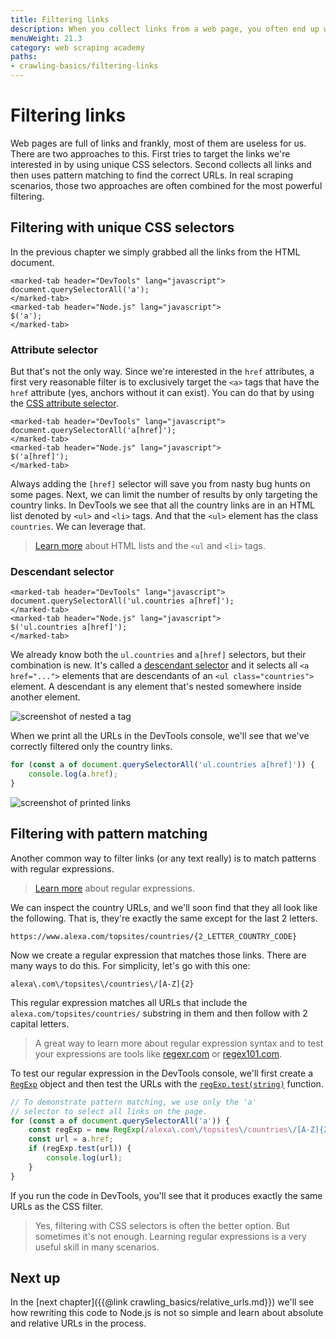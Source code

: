 ```yaml
---
title: Filtering links
description: When you collect links from a web page, you often end up with a lot of irrelevant URLs. Learn how to filter the links to only keep the ones you need.
menuWeight: 21.3
category: web scraping academy
paths:
- crawling-basics/filtering-links
---
```


# [](#filtering-links) Filtering links

Web pages are full of links and frankly, most of them are useless for us. There are two approaches to this. First tries to target the links we're interested in by using unique CSS selectors. Second collects all links and then uses pattern matching to find the correct URLs. In real scraping scenarios, those two approaches are often combined for the most powerful filtering.

## [](#css-filter) Filtering with unique CSS selectors

In the previous chapter we simply grabbed all the links from the HTML document.

```marked-tabs
<marked-tab header="DevTools" lang="javascript">
document.querySelectorAll('a');
</marked-tab>
<marked-tab header="Node.js" lang="javascript">
$('a');
</marked-tab>
```

### [](#attribute-selector) Attribute selector

But that's not the only way. Since we're interested in the `href` attributes, a first very reasonable filter is to exclusively target the `<a>` tags that have the `href` attribute (yes, anchors without it can exist). You can do that by using the <a href="https://developer.mozilla.org/en-US/docs/Web/CSS/Attribute_selectors" target="_blank">CSS attribute selector</a>.

```marked-tabs
<marked-tab header="DevTools" lang="javascript">
document.querySelectorAll('a[href]');
</marked-tab>
<marked-tab header="Node.js" lang="javascript">
$('a[href]');
</marked-tab>
```

Always adding the `[href]` selector will save you from nasty bug hunts on some pages. Next, we can limit the number of results by only targeting the country links. In DevTools we see that all the country links are in an HTML list denoted by `<ul>` and `<li>` tags. And that the `<ul>` element has the class `countries`. We can leverage that.

> <a href="https://www.w3schools.com/html/html_lists_unordered.asp" target="_blank">Learn more</a> about HTML lists and the `<ul` and `<li>` tags.

### [](#descendant-selector) Descendant selector

```marked-tabs
<marked-tab header="DevTools" lang="javascript">
document.querySelectorAll('ul.countries a[href]');
</marked-tab>
<marked-tab header="Node.js" lang="javascript">
$('ul.countries a[href]');
</marked-tab>
```

We already know both the `ul.countries` and `a[href]` selectors, but their combination is new. It's called a <a href="https://css-tricks.com/almanac/selectors/d/descendant/" target="_blank">descendant selector</a> and it selects all `<a href="...">` elements that are descendants of an `<ul class="countries">` element. A descendant is any element that's nested somewhere inside another element.

![screenshot of nested a tag]()

When we print all the URLs in the DevTools console, we'll see that we've correctly filtered only the country links.

```js
for (const a of document.querySelectorAll('ul.countries a[href]')) {
    console.log(a.href);
}
```

![screenshot of printed links]()

## [](#pattern-filter) Filtering with pattern matching

Another common way to filter links (or any text really) is to match patterns with regular expressions.

> <a href="https://javascript.info/regexp-introduction" target="_blank">Learn more</a> about regular expressions.

We can inspect the country URLs, and we'll soon find that they all look like the following. That is, they're exactly the same except for the last 2 letters.

```text
https://www.alexa.com/topsites/countries/{2_LETTER_COUNTRY_CODE}
```

Now we create a regular expression that matches those links. There are many ways to do this. For simplicity, let's go with this one:

```regexp
alexa\.com\/topsites\/countries\/[A-Z]{2}
```

This regular expression matches all URLs that include the `alexa.com/topsites/countries/` substring in them and then follow with 2 capital letters.

> A great way to learn more about regular expression syntax and to test your expressions are tools like <a href="https://regexr.com/" target="_blank">regexr.com</a> or <a href="https://regex101.com/" target="_blank">regex101.com</a>.

To test our regular expression in the DevTools console, we'll first create a <a href="https://developer.mozilla.org/en-US/docs/Web/JavaScript/Reference/Global_Objects/RegExp" target="_blank">`RegExp`</a> object and then test the URLs with the <a href="https://developer.mozilla.org/en-US/docs/Web/JavaScript/Reference/Global_Objects/RegExp/test" target="_blank">`regExp.test(string)`</a> function.

```js
// To demonstrate pattern matching, we use only the 'a'
// selector to select all links on the page.
for (const a of document.querySelectorAll('a')) {
    const regExp = new RegExp(/alexa\.com\/topsites\/countries\/[A-Z]{2}/);
    const url = a.href;
    if (regExp.test(url)) {
        console.log(url);
    }
}
```

If you run the code in DevTools, you'll see that it produces exactly the same URLs as the CSS filter.

> Yes, filtering with CSS selectors is often the better option. But sometimes it's not enough. Learning regular expressions is a very useful skill in many scenarios.

## [](#next) Next up

In the [next chapter]({{@link crawling_basics/relative_urls.md}}) we'll see how rewriting this code to Node.js is not so simple and learn about absolute and relative URLs in the process.
